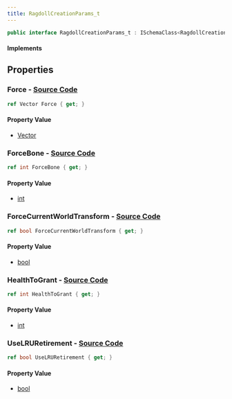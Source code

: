 ```yaml
---
title: RagdollCreationParams_t
---
```


```csharp
public interface RagdollCreationParams_t : ISchemaClass<RagdollCreationParams_t>, ISchemaField, ISchemaClass, INativeHandle
```

#### Implements

## Properties

### **Force** - [Source Code](https://github.com/swiftly-solution/swiftlys2/blob/main/managed/src/SwiftlyS2.Generated/Schemas/Interfaces/RagdollCreationParams_t.cs#L16)

```csharp
ref Vector Force { get; }
```

#### Property Value

- [Vector](/docs/api/shared/natives/vector)

### **ForceBone** - [Source Code](https://github.com/swiftly-solution/swiftlys2/blob/main/managed/src/SwiftlyS2.Generated/Schemas/Interfaces/RagdollCreationParams_t.cs#L18)

```csharp
ref int ForceBone { get; }
```

#### Property Value

- [int](https://learn.microsoft.com/dotnet/api/system.int32)

### **ForceCurrentWorldTransform** - [Source Code](https://github.com/swiftly-solution/swiftlys2/blob/main/managed/src/SwiftlyS2.Generated/Schemas/Interfaces/RagdollCreationParams_t.cs#L20)

```csharp
ref bool ForceCurrentWorldTransform { get; }
```

#### Property Value

- [bool](https://learn.microsoft.com/dotnet/api/system.boolean)

### **HealthToGrant** - [Source Code](https://github.com/swiftly-solution/swiftlys2/blob/main/managed/src/SwiftlyS2.Generated/Schemas/Interfaces/RagdollCreationParams_t.cs#L24)

```csharp
ref int HealthToGrant { get; }
```

#### Property Value

- [int](https://learn.microsoft.com/dotnet/api/system.int32)

### **UseLRURetirement** - [Source Code](https://github.com/swiftly-solution/swiftlys2/blob/main/managed/src/SwiftlyS2.Generated/Schemas/Interfaces/RagdollCreationParams_t.cs#L22)

```csharp
ref bool UseLRURetirement { get; }
```

#### Property Value

- [bool](https://learn.microsoft.com/dotnet/api/system.boolean)

